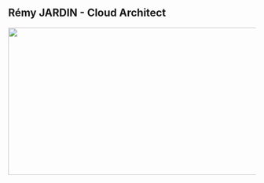 ## Rémy JARDIN - Cloud Architect
<div align="center">
  <img src="https://media.tenor.com/q2OzJBeKKC8AAAAC/mountains-clouds.gif" width="600" height="300"/>
</div>
